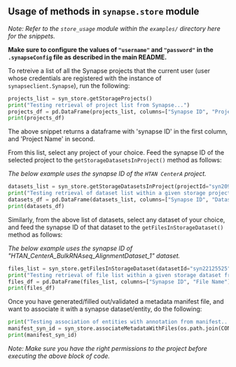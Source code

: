 ## Usage of methods in `synapse.store` module

_Note: Refer to the `store_usage` module within the `examples/` directory here for the snippets._

**Make sure to configure the values of `"username"` and `"password"` in the `.synapseConfig` file as described in the main README.**

To retreive a list of all the Synapse projects that the current user (user whose credentials are registered with the instance of `synapseclient.Synapse`), run the following:

```python
projects_list = syn_store.getStorageProjects()
print("Testing retrieval of project list from Synapse...")
projects_df = pd.DataFrame(projects_list, columns=["Synapse ID", "Project Name"])
print(projects_df)
```
The above snippet returns a dataframe with 'synapse ID' in the first column, and 'Project Name' in second.

From this list, select any project of your choice. Feed the synapse ID of the selected project to the `getStorageDatasetsInProject()` method as follows:

_The below example uses the synapse ID of the `HTAN CenterA` project._

```python
datasets_list = syn_store.getStorageDatasetsInProject(projectId="syn20977135")
print("Testing retrieval of dataset list within a given storage project from Synapse...")
datasets_df = pd.DataFrame(datasets_list, columns=["Synapse ID", "Dataset Name"])
print(datasets_df)
```

Similarly, from the above list of datasets, select any dataset of your choice, and feed the synapse ID of that dataset to the `getFilesInStorageDataset()` method as follows:

_The below example uses the synapse ID of "HTAN_CenterA_BulkRNAseq_AlignmentDataset_1" dataset._

```python
files_list = syn_store.getFilesInStorageDataset(datasetId="syn22125525")
print("Testing retrieval of file list within a given storage dataset from Synapse")
files_df = pd.DataFrame(files_list, columns=["Synapse ID", "File Name"])
print(files_df)
```

Once you have generated/filled out/validated a metadata manifest file, and want to associate it with a synapse dataset/entity, do the following:

```python
print("Testing association of entities with annotation from manifest...")
manifest_syn_id = syn_store.associateMetadataWithFiles(os.path.join(CONFIG.DATA_PATH, CONFIG["synapse"]["manifest_filename"]), "syn21984120")
print(manifest_syn_id)
```

_Note: Make sure you have the right permissions to the project before executing the above block of code._